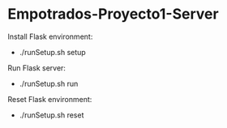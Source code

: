 # Empotrados-Proyecto1-Server

Install Flask environment:
- ./runSetup.sh setup

Run Flask server:
- ./runSetup.sh run

Reset Flask environment:
- ./runSetup.sh reset
